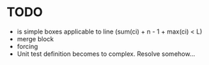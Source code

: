 # TODO

* is simple boxes applicable to line (sum(ci) + n - 1 + max(ci) < L)
* merge block
* forcing
* Unit test definition becomes to complex. Resolve somehow...
